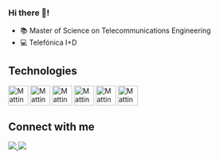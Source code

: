 
<!--
**mattinelorza/mattinelorza** is a ✨ _special_ ✨ repository because its `README.md` (this file) appears on your GitHub profile.

Here are some ideas to get you started:

- 🔭 I’m currently working on ...
- 🌱 I’m currently learning ...
- 👯 I’m looking to collaborate on ...
- 🤔 I’m looking for help with ...
- 📫 How to reach me: ...
- 😄 Pronouns: ...
- ⚡ Fun fact: ...
-->


### Hi there 👋! 

- 📚 Master of Science on Telecommunications Engineering
- 💻 Telefónica I+D

## Technologies

<div style="display: incline_block"><cbr>
  <img align="center" alt="Mattin" heigth ="30" width="40" src="https://cdn.jsdelivr.net/gh/devicons/devicon/icons/vscode/vscode-original.svg"/>
  <img align="center" alt="Mattin" heigth ="30" width="40" src="https://cdn.jsdelivr.net/gh/devicons/devicon/icons/c/c-original.svg"/>
  <img align="center" alt="Mattin" heigth ="30" width="40" src="https://cdn.jsdelivr.net/gh/devicons/devicon/icons/java/java-original.svg"/>
  <img align="center" alt="Mattin" heigth ="30" width="40" src="https://cdn.jsdelivr.net/gh/devicons/devicon/icons/linux/linux-original.svg"/>
  <img align="center" alt="Mattin" heigth ="30" width="40" src="https://cdn.jsdelivr.net/gh/devicons/devicon/icons/photoshop/photoshop-plain.svg" />
 <img align="center" alt="Mattin" heigth ="30" width="40" src="https://upload.wikimedia.org/wikipedia/commons/1/12/P4-programming-language-logo.png?20200111102642" /> 
  </div>



## Connect with me
<p align ="left">
    

<a href ="mailto:mattinelorza@gmail.com"/><img src="https://img.icons8.com/color/48/000000/gmail-new.png"/>
<a href =https://www.linkedin.com/in/mattin-elorza/><img src="https://img.icons8.com/color/48/000000/linkedin.png"/></a>




